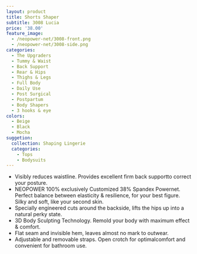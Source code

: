```yaml
---
layout: product
title: Shorts Shaper
subtitle: 3008 Lucia
price: '38.00'
feature_image: 
  - /neopower-net/3008-front.png
  - /neopower-net/3008-side.png
categories: 
  - The Upgraders
  - Tummy & Waist
  - Back Support
  - Rear & Hips
  - Thighs & Legs
  - Full Body
  - Daily Use
  - Post Surgical
  - Postpartum
  - Body Shapers
  - 3 hooks & eye
colors:
  - Beige
  - Black
  - Mocha
suggetion: 
  collection: Shaping Lingerie
  categories: 
    - Tops
    - Bodysuits
---
```


- Visibly reduces waistline. Provides excellent firm back supportto correct your posture. 
- NEOPOWER 100% exclusively Customized 38% Spandex Powernet. Perfect balance between elasticity & resilience, for your best figure. Silky and soft, like your second skin.
- Specially engineered cuts around the backside, lifts the hips up into a natural perky state.
- 3D Body Sculpting Technology. Remold your body with  maximum effect & comfort.
- Flat seam and invisible hem, leaves almost no mark to outwear.
- Adjustable and removable straps. Open crotch for optimalcomfort and convenient for bathroom use. 
